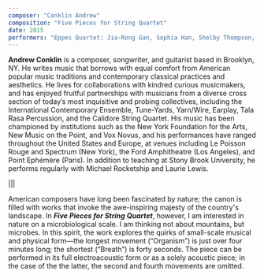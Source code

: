 ```yaml
---
composer: "Conklin Andrew"
composition: "Five Pieces for String Quartet"
date: 2015
performers: "Eppes Quartet: Jia-Rong Gan, Sophia Han, Shelby Thompson, Adam Collins"
---
```

**Andrew Conklin** is a composer, songwriter, and guitarist based in Brooklyn, NY. He writes music that borrows with equal comfort from American popular music traditions and contemporary classical practices and aesthetics. He lives for collaborations with kindred curious musicmakers, and has enjoyed fruitful partnerships with musicians from a diverse cross section of today’s most inquisitive and probing collectives, including the International Contemporary Ensemble, Tune-Yards, Yarn/Wire, Earplay, Tala Rasa Percussion, and the Calidore String Quartet. His music has been championed by institutions such as the New York Foundation for the Arts, New Music on the Point, and Vox Novus, and his performances have ranged throughout the United States and Europe, at venues including Le Poisson Rouge and Spectrum (New York), the Ford Amphitheatre (Los Angeles), and Point Ephémère (Paris). In addition to teaching at Stony Brook University, he performs regularly with Michael Rocketship and Laurie Lewis.

|||

American composers have long been fascinated by nature; the canon is filled with works that invoke the awe-inspiring majesty of the country's landscape. In **_Five Pieces for String Quartet_**, however, I am interested in nature on a microbiological scale. I am thinking not about mountains, but microbes. In this spirit, the work explores the quirks of small-scale musical and physical form—the longest movement (“Organism”) is just over four minutes long; the shortest (“Breath”) is forty seconds. The piece can be performed in its full electroacoustic form or as a solely acoustic piece; in the case of the the latter, the second and fourth movements are omitted.